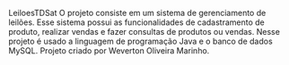 LeiloesTDSat
O projeto consiste em um sistema de gerenciamento de leilões.
Esse sistema possui as funcionalidades de cadastramento de produto, realizar vendas e fazer consultas de produtos ou vendas.
Nesse projeto é usado a linguagem de programação Java e o banco de dados MySQL.
Projeto criado por Weverton Oliveira Marinho.
